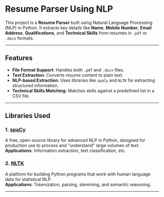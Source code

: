 # Resume Parser Using NLP  

This project is a **Resume Parser** built using Natural Language Processing (NLP) in Python. It extracts key details like **Name**, **Mobile Number**, **Email Address**, **Qualifications**, and **Technical Skills** from resumes in `.pdf` or `.docx` formats.  

---

## Features  
- **File Format Support**: Handles both `.pdf` and `.docx` files.  
- **Text Extraction**: Converts resume content to plain text.  
- **NLP-based Extraction**: Uses libraries like `spaCy` and `NLTK` for extracting structured information.  
- **Technical Skills Matching**: Matches skills against a predefined list in a CSV file.  

---

## Libraries Used  

### 1. [spaCy](https://spacy.io/)  
A free, open-source library for advanced NLP in Python, designed for production use to process and "understand" large volumes of text.  
**Applications**: Information extraction, text classification, etc.  

### 2. [NLTK](https://www.nltk.org/)  
A platform for building Python programs that work with human language data for statistical NLP.  
**Applications**: Tokenization, parsing, stemming, and semantic reasoning.  

---


